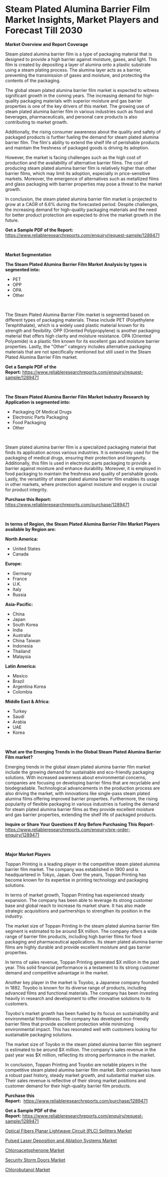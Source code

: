 <p><h1>Steam Plated Alumina Barrier Film Market Insights, Market Players and Forecast Till 2030</h1></p><p><strong>Market Overview and Report Coverage</strong></p>
<p><p>Steam plated alumina barrier film is a type of packaging material that is designed to provide a high barrier against moisture, gases, and light. This film is created by depositing a layer of alumina onto a plastic substrate using a steam plating process. The alumina layer acts as a barrier, preventing the transmission of gases and moisture, and protecting the contents of the packaging.</p><p>The global steam plated alumina barrier film market is expected to witness significant growth in the coming years. The increasing demand for high-quality packaging materials with superior moisture and gas barrier properties is one of the key drivers of this market. The growing use of steam plated alumina barrier film in various industries such as food and beverages, pharmaceuticals, and personal care products is also contributing to market growth.</p><p>Additionally, the rising consumer awareness about the quality and safety of packaged products is further fueling the demand for steam plated alumina barrier film. The film's ability to extend the shelf life of perishable products and maintain the freshness of packaged goods is driving its adoption.</p><p>However, the market is facing challenges such as the high cost of production and the availability of alternative barrier films. The cost of producing steam plated alumina barrier film is relatively higher than other barrier films, which may limit its adoption, especially in price-sensitive markets. Moreover, the emergence of alternatives such as metallized films and glass packaging with barrier properties may pose a threat to the market growth.</p><p>In conclusion, the steam plated alumina barrier film market is projected to grow at a CAGR of 6.6% during the forecasted period. Despite challenges, the increasing demand for high-quality packaging materials and the need for better product protection are expected to drive the market growth in the future.</p></p>
<p><strong>Get a Sample PDF of the Report:</strong> <a href="https://www.reliableresearchreports.com/enquiry/request-sample/1289471">https://www.reliableresearchreports.com/enquiry/request-sample/1289471</a></p>
<p>&nbsp;</p>
<p><strong>Market Segmentation</strong></p>
<p><strong>The Steam Plated Alumina Barrier Film Market Analysis by types is segmented into:</strong></p>
<p><ul><li>PET</li><li>OPP</li><li>OPA</li><li>Other</li></ul></p>
<p>&nbsp;</p>
<p><p>The Steam Plated Alumina Barrier Film market is segmented based on different types of packaging materials. These include PET (Polyethylene Terephthalate), which is a widely used plastic material known for its strength and flexibility. OPP (Oriented Polypropylene) is another packaging material that offers high clarity and moisture resistance. OPA (Oriented Polyamide) is a plastic film known for its excellent gas and moisture barrier properties. Lastly, the "Other" category includes alternative packaging materials that are not specifically mentioned but still used in the Steam Plated Alumina Barrier Film market.</p></p>
<p><strong>Get a Sample PDF of the Report:</strong>&nbsp;<a href="https://www.reliableresearchreports.com/enquiry/request-sample/1289471">https://www.reliableresearchreports.com/enquiry/request-sample/1289471</a></p>
<p>&nbsp;</p>
<p><strong>The Steam Plated Alumina Barrier Film Market Industry Research by Application is segmented into:</strong></p>
<p><ul><li>Packaging Of Medical Drugs</li><li>Electronic Parts Packaging</li><li>Food Packaging</li><li>Other</li></ul></p>
<p>&nbsp;</p>
<p><p>Steam plated alumina barrier film is a specialized packaging material that finds its application across various industries. It is extensively used for the packaging of medical drugs, ensuring their protection and longevity. Additionally, this film is used in electronic parts packaging to provide a barrier against moisture and enhance durability. Moreover, it is employed in food packaging to maintain the freshness and quality of perishable goods. Lastly, the versatility of steam plated alumina barrier film enables its usage in other markets, where protection against moisture and oxygen is crucial for product integrity.</p></p>
<p><strong>Purchase this Report:</strong>&nbsp; <a href="https://www.reliableresearchreports.com/purchase/1289471">https://www.reliableresearchreports.com/purchase/1289471</a></p>
<p>&nbsp;</p>
<p><strong>In terms of Region, the Steam Plated Alumina Barrier Film Market Players available by Region are:</strong></p>
<p>
    <p> <strong> North America: </strong>
        <ul>
            <li>United States</li>
            <li>Canada</li>
        </ul>
        </p> 
    <p> <strong> Europe: </strong>
        <ul>
            <li>Germany</li>
            <li>France</li>
            <li>U.K.</li>
            <li>Italy</li>
            <li>Russia</li>
        </ul>
        </p> 
    <p> <strong> Asia-Pacific: </strong>
        <ul>
            <li>China</li>
            <li>Japan</li>
            <li>South Korea</li>
            <li>India</li>
            <li>Australia</li>
            <li>China Taiwan</li>
            <li>Indonesia</li>
            <li>Thailand</li>
            <li>Malaysia</li>
        </ul>
        </p> 
    <p> <strong> Latin America: </strong>
        <ul>
            <li>Mexico</li>
            <li>Brazil</li>
            <li>Argentina Korea</li>
            <li>Colombia</li>
        </ul>
        </p> 
    <p> <strong> Middle East & Africa: </strong>
        <ul>
            <li>Turkey</li>
            <li>Saudi</li>
            <li>Arabia</li>
            <li>UAE</li>
            <li>Korea</li>
        </ul>
    </p>
    </p>
<p>&nbsp;</p>
<p><strong>What are the Emerging Trends in the Global Steam Plated Alumina Barrier Film market?</strong></p>
<p><p>Emerging trends in the global steam plated alumina barrier film market include the growing demand for sustainable and eco-friendly packaging solutions. With increased awareness about environmental concerns, companies are focusing on developing barrier films that are recyclable and biodegradable. Technological advancements in the production process are also driving the market, with innovations like single-pass steam plated alumina films offering improved barrier properties. Furthermore, the rising popularity of flexible packaging in various industries is fueling the demand for steam plated alumina barrier films as they provide excellent moisture and gas barrier properties, extending the shelf life of packaged products.</p></p>
<p><strong>Inquire or Share Your Questions If Any Before Purchasing This Report</strong>- <a href="https://www.reliableresearchreports.com/enquiry/pre-order-enquiry/1289471">https://www.reliableresearchreports.com/enquiry/pre-order-enquiry/1289471</a></p>
<p>&nbsp;</p>
<p><strong>Major Market Players</strong></p>
<p><p>Toppan Printing is a leading player in the competitive steam plated alumina barrier film market. The company was established in 1900 and is headquartered in Tokyo, Japan. Over the years, Toppan Printing has become known for its expertise in printing technology and packaging solutions.</p><p>In terms of market growth, Toppan Printing has experienced steady expansion. The company has been able to leverage its strong customer base and global reach to increase its market share. It has also made strategic acquisitions and partnerships to strengthen its position in the industry.</p><p>The market size of Toppan Printing in the steam plated alumina barrier film segment is estimated to be around $X million. The company offers a wide range of barrier film products, including high barrier films for food packaging and pharmaceutical applications. Its steam plated alumina barrier films are highly durable and provide excellent moisture and gas barrier properties.</p><p>In terms of sales revenue, Toppan Printing generated $X million in the past year. This solid financial performance is a testament to its strong customer demand and competitive advantage in the market.</p><p>Another key player in the market is Toyobo, a Japanese company founded in 1882. Toyobo is known for its diverse range of products, including advanced films and functional materials. The company has been investing heavily in research and development to offer innovative solutions to its customers.</p><p>Toyobo's market growth has been fueled by its focus on sustainability and environmental friendliness. The company has developed eco-friendly barrier films that provide excellent protection while minimizing environmental impact. This has resonated well with customers looking for sustainable packaging solutions.</p><p>The market size of Toyobo in the steam plated alumina barrier film segment is estimated to be around $X million. The company's sales revenue in the past year was $X million, reflecting its strong performance in the market.</p><p>In conclusion, Toppan Printing and Toyobo are notable players in the competitive steam plated alumina barrier film market. Both companies have a robust past history, steady market growth, and substantial market size. Their sales revenue is reflective of their strong market positions and customer demand for their high-quality barrier film products.</p></p>
<p><strong>Purchase this Report:</strong>&nbsp;&nbsp;<a href="https://www.reliableresearchreports.com/purchase/1289471">https://www.reliableresearchreports.com/purchase/1289471</a></p>
<p></p>
<p><strong>Get a Sample PDF of the Report:</strong>&nbsp;<a href="https://www.reliableresearchreports.com/enquiry/request-sample/1289471">https://www.reliableresearchreports.com/enquiry/request-sample/1289471</a></p>
<p><p><a href="https://github.com/BryceTownsendr/Market-Research-Report-List-1/blob/main/optical-fibers-planar-lightwave-circuit-plc-splitters-market.md">Optical Fibers Planar Lightwave Circuit (PLC) Splitters Market</a></p><p><a href="https://github.com/WillieWoodard/Market-Research-Report-List-1/blob/main/pulsed-laser-deposition-and-ablation-systems-market.md">Pulsed Laser Deposition and Ablation Systems Market</a></p><p><a href="https://medium.com/@emiliomartelli542/decoding-chloroacetophenone-market-metrics-market-share-trends-and-growth-patterns-cc076b6c10d3">Chloroacetophenone Market</a></p><p><a href="https://www.linkedin.com/pulse/security-storm-doors-market-research-report-unlocks-analysis-hb3re/">Security Storm Doors Market</a></p><p><a href="https://medium.com/@kanew14036/decoding-chlorobutanol-market-metrics-market-share-trends-and-growth-patterns-4bbdf7c2d907">Chlorobutanol Market</a></p></p>